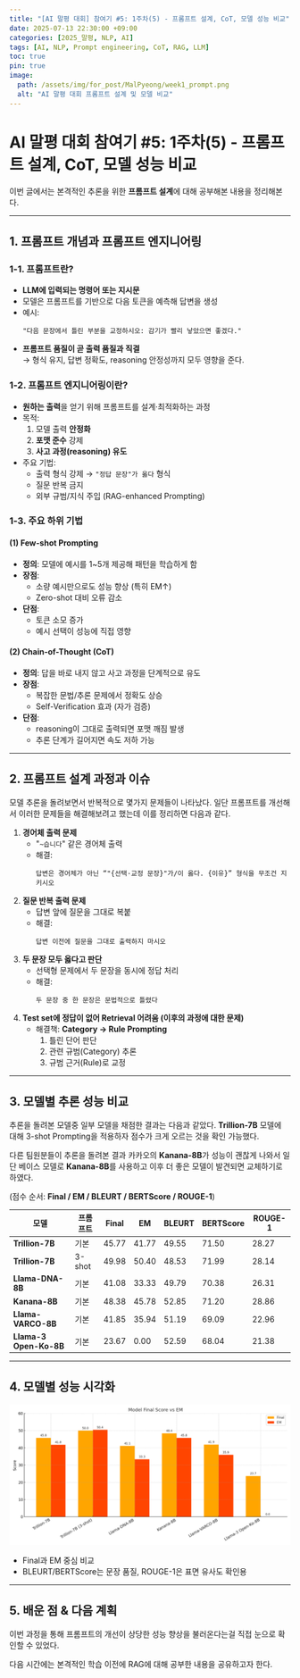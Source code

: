 ```yaml
---
title: "[AI 말평 대회] 참여기 #5: 1주차(5) - 프롬프트 설계, CoT, 모델 성능 비교"
date: 2025-07-13 22:30:00 +09:00
categories: [2025_말평, NLP, AI]
tags: [AI, NLP, Prompt engineering, CoT, RAG, LLM]
toc: true
pin: true
image:
  path: /assets/img/for_post/MalPyeong/week1_prompt.png
  alt: "AI 말평 대회 프롬프트 설계 및 모델 비교"
---
```


# AI 말평 대회 참여기 #5: 1주차(5) - 프롬프트 설계, CoT, 모델 성능 비교

이번 글에서는 본격적인 추론을 위한 **프롬프트 설계**에 대해 공부해본 내용을 정리해본다.

---

## 1. 프롬프트 개념과 프롬프트 엔지니어링

### 1-1. 프롬프트란?
- **LLM에 입력되는 명령어 또는 지시문**
- 모델은 프롬프트를 기반으로 다음 토큰을 예측해 답변을 생성
- 예시:
  ```
  "다음 문장에서 틀린 부분을 교정하시오: 감기가 빨리 낳았으면 좋겠다."
  ```
- **프롬프트 품질이 곧 출력 품질과 직결**  
  → 형식 유지, 답변 정확도, reasoning 안정성까지 모두 영향을 준다.

### 1-2. 프롬프트 엔지니어링이란?
- **원하는 출력**을 얻기 위해 프롬프트를 설계·최적화하는 과정
- 목적:
  1. 모델 출력 **안정화**
  2. **포맷 준수** 강제
  3. **사고 과정(reasoning) 유도**
- 주요 기법:
  - 출력 형식 강제 → `"정답 문장"가 옳다` 형식
  - 질문 반복 금지
  - 외부 규범/지식 주입 (RAG-enhanced Prompting)

### 1-3. 주요 하위 기법

#### (1) Few-shot Prompting
- **정의**: 모델에 예시를 1~5개 제공해 패턴을 학습하게 함
- **장점**:
  - 소량 예시만으로도 성능 향상 (특히 EM↑)
  - Zero-shot 대비 오류 감소
- **단점**:
  - 토큰 소모 증가
  - 예시 선택이 성능에 직접 영향

#### (2) Chain-of-Thought (CoT)
- **정의**: 답을 바로 내지 않고 사고 과정을 단계적으로 유도
- **장점**:
  - 복잡한 문법/추론 문제에서 정확도 상승
  - Self-Verification 효과 (자가 검증)
- **단점**:
  - reasoning이 그대로 출력되면 포맷 깨짐 발생
  - 추론 단계가 길어지면 속도 저하 가능

---

## 2. 프롬프트 설계 과정과 이슈

모델 추론을 돌려보면서 반복적으로 몇가지 문제들이 나타났다.
일단 프롬프트를 개선해서 이러한 문제들을 해결해보려고 했는데
이를 정리하면 다음과 같다.

1. **경어체 출력 문제**
   - "`~습니다`" 같은 경어체 출력
   - 해결:  
     ```
     답변은 경어체가 아닌 “"{선택·교정 문장}"가/이 옳다. {이유}” 형식을 무조건 지키시오
     ```
2. **질문 반복 출력 문제**
   - 답변 앞에 질문을 그대로 복붙
   - 해결:  
     ```
     답변 이전에 질문을 그대로 출력하지 마시오
     ```
3. **두 문장 모두 옳다고 판단**
   - 선택형 문제에서 두 문장을 동시에 정답 처리
   - 해결:  
     ```
     두 문장 중 한 문장은 문법적으로 틀렸다
     ```
4. **Test set에 정답이 없어 Retrieval 어려움 (이후의 과정에 대한 문제)** 
   - 해결책: **Category → Rule Prompting**  
     1. 틀린 단어 판단  
     2. 관련 규범(Category) 추론  
     3. 규범 근거(Rule)로 교정

---

## 3. 모델별 추론 성능 비교

추론을 돌려본 모델중 일부 모델을 채점한 결과는 다음과 같았다.
**Trillion-7B** 모델에 대해 3-shot Prompting을 적용하자 점수가 크게 오르는 것을 확인 가능했다.

다른 팀원분들이 추론을 돌려본 결과 카카오의 **Kanana-8B**가 성능이 괜찮게 나와서 일단 베이스 모델로 **Kanana-8B**를 사용하고 이후 더 좋은 모델이 발견되면 교체하기로 하였다.

(점수 순서: **Final / EM / BLEURT / BERTScore / ROUGE-1**)

| 모델 | 프롬프트 | Final | EM | BLEURT | BERTScore | ROUGE-1 |
|------|---------|------|----|--------|----------|--------|
| **Trillion-7B** | 기본 | 45.77 | 41.77 | 49.55 | 71.50 | 28.27 |
| **Trillion-7B** | 3-shot | 49.98 | 50.40 | 48.53 | 71.99 | 28.14 |
| **Llama-DNA-8B** | 기본 | 41.08 | 33.33 | 49.79 | 70.38 | 26.31 |
| **Kanana-8B** | 기본 | 48.38 | 45.78 | 52.85 | 71.20 | 28.86 |
| **Llama-VARCO-8B** | 기본 | 41.85 | 35.94 | 51.19 | 69.09 | 22.96 |
| **Llama-3 Open-Ko-8B** | 기본 | 23.67 | 0.00 | 52.59 | 68.04 | 21.38 |

---

## 4. 모델별 성능 시각화

![모델별 성능 비교](/assets/img/for_post/MalPyeong/week1_score.png)

- Final과 EM 중심 비교
- BLEURT/BERTScore는 문장 품질, ROUGE-1은 표면 유사도 확인용

---

## 5. 배운 점 & 다음 계획

이번 과정을 통해 프롬프트의 개선이 상당한 성능 향상을 불러온다는걸 직접 눈으로 확인할 수 있었다.

다음 시간에는 본격적인 학습 이전에 RAG에 대해 공부한 내용을 공유하고자 한다.
